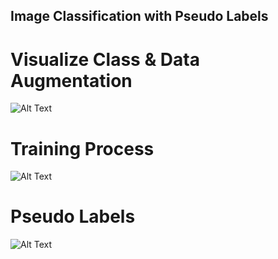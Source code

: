 ## Image Classification with Pseudo Labels ##

# Visualize Class & Data Augmentation #
![Alt Text](img/input.png)

# Training Process #
![Alt Text](img/train.png)

# Pseudo Labels #
![Alt Text](img/pseudo.png)
